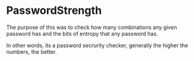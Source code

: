 # PasswordStrength

The purpose of this was to check how many combinations any given password has and the bits of entropy that any password has.

In other words, its a password secrurity checker, generally the higher the numbers, the better.
